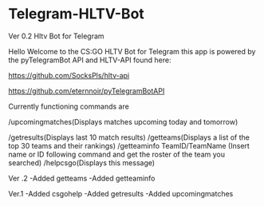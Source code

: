 # Telegram-HLTV-Bot
Ver 0.2 Hltv Bot for Telegram


Hello Welcome to the CS:GO HLTV Bot for Telegram this app
is powered by the pyTelegramBot API and HLTV-API found here:

https://github.com/SocksPls/hltv-api

https://github.com/eternnoir/pyTelegramBotAPI
                             
Currently functioning commands are

/upcomingmatches(Displays matches upcoming today and tomorrow)

/getresults(Displays last 10 match results)
/getteams(Displays a list of the top 30 teams and their rankings)
/getteaminfo TeamID/TeamName  (Insert name or ID following command and get the roster of the team you searched)
/helpcsgo(Displays this message) 
                           
Ver .2 
-Added getteams
-Added getteaminfo

Ver.1
-Added csgohelp
-Added getresults
-Added upcomingmatches
